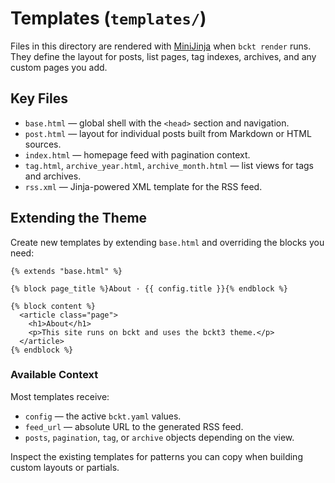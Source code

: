 # Templates (`templates/`)

Files in this directory are rendered with [MiniJinja](https://github.com/mitsuhiko/minijinja)
when `bckt render` runs. They define the layout for posts, list pages, tag
indexes, archives, and any custom pages you add.

## Key Files
- `base.html` — global shell with the `<head>` section and navigation.
- `post.html` — layout for individual posts built from Markdown or HTML sources.
- `index.html` — homepage feed with pagination context.
- `tag.html`, `archive_year.html`, `archive_month.html` — list views for tags and archives.
- `rss.xml` — Jinja-powered XML template for the RSS feed.

## Extending the Theme
Create new templates by extending `base.html` and overriding the blocks you need:
```jinja
{% extends "base.html" %}

{% block page_title %}About · {{ config.title }}{% endblock %}

{% block content %}
  <article class="page">
    <h1>About</h1>
    <p>This site runs on bckt and uses the bckt3 theme.</p>
  </article>
{% endblock %}
```

### Available Context
Most templates receive:
- `config` — the active `bckt.yaml` values.
- `feed_url` — absolute URL to the generated RSS feed.
- `posts`, `pagination`, `tag`, or `archive` objects depending on the view.

Inspect the existing templates for patterns you can copy when building custom
layouts or partials.
